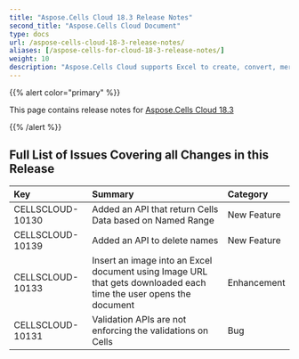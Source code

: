 ```yaml
---
title: "Aspose.Cells Cloud 18.3 Release Notes"
second_title: "Aspose.Cells Cloud Document"
type: docs
url: /aspose-cells-cloud-18-3-release-notes/
aliases: [/aspose-cells-for-cloud-18-3-release-notes/]
weight: 10
description: "Aspose.Cells Cloud supports Excel to create, convert, merge, split, protected, inner object operation, and so on."
---
```


{{% alert color="primary" %}} 

This page contains release notes for [Aspose.Cells Cloud 18.3](https://apireference.aspose.cloud/cells/)

{{% /alert %}} 
## **Full List of Issues Covering all Changes in this Release**

|**Key**|**Summary**|**Category**|
| :- | :- | :- |
|CELLSCLOUD-10130|Added an API that return Cells Data based on Named Range|New Feature|
|CELLSCLOUD-10139|Added an API to delete names|New Feature|
|CELLSCLOUD-10133|Insert an image into an Excel document using Image URL that gets downloaded each time the user opens the document|Enhancement|
|CELLSCLOUD-10131|Validation APIs are not enforcing the validations on Cells|Bug|

